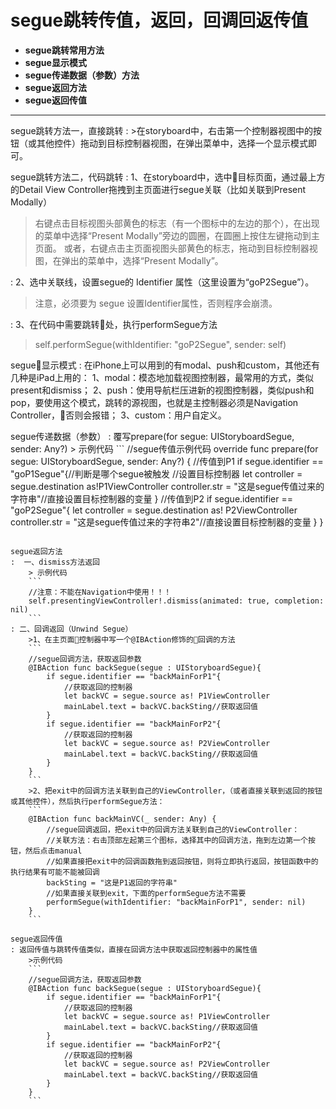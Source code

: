 # segue跳转传值，返回，回调回返传值
- **segue跳转常用方法**
- **segue显示模式**
- **segue传递数据（参数）方法**
- **segue返回方法**
- **segue返回传值**

-------------------
segue跳转方法一，直接跳转
:  >在storyboard中，右击第一个控制器视图中的按钮（或其他控件）拖动到目标控制器视图，在弹出菜单中，选择一个显示模式即可。

segue跳转方法二，代码跳转
: 1、在storyboard中，选中目标页面，通过最上方的Detail View Controller拖拽到主页面进行segue关联（比如关联到Present Modally）
>右键点击目标视图头部黄色的标志（有一个图标中的左边的那个），在出现的菜单中选择“Present Modally”旁边的圆圈，在圆圈上按住左键拖动到主页面。
或者，右键点击主页面视图头部黄色的标志，拖动到目标控制器视图，在弹出的菜单中，选择“Present Modally”。

: 2、选中关联线，设置segue的 Identifier 属性（这里设置为“goP2Segue”）。
>注意，必须要为 segue 设置Identifier属性，否则程序会崩溃。

: 3、在代码中需要跳转处，执行performSegue方法
>self.performSegue(withIdentifier: "goP2Segue", sender: self)

segue显示模式
: 在iPhone上可以用到的有modal、push和custom，其他还有几种是iPad上用的：
1、modal：模态地加载视图控制器，最常用的方式，类似present和dismiss；
2、push：使用导航栏压进新的视图控制器，类似push和pop，要使用这个模式，跳转的源视图，也就是主控制器必须是Navigation Controller，否则会报错；
3、custom：用户自定义。

segue传递数据（参数）
: 覆写prepare(for segue: UIStoryboardSegue, sender: Any?)
	> 示例代码
	```
    //segue传值示例代码
    override func prepare(for segue: UIStoryboardSegue, sender: Any?) {
        //传值到P1
        if segue.identifier == "goP1Segue"{//判断是哪个segue被触发
            //设置目标控制器
            let controller = segue.destination as!P1ViewController
            controller.str = "这是segue传值过来的字符串"//直接设置目标控制器的变量
        }
        //传值到P2
        if segue.identifier == "goP2Segue"{
            let controller = segue.destination as! P2ViewController
            controller.str = "这是segue传值过来的字符串2"//直接设置目标控制器的变量
        }
    }
```

segue返回方法
:  一、dismiss方法返回
	> 示例代码
	```
	//注意：不能在Navigation中使用！！！
	self.presentingViewController!.dismiss(animated: true, completion: nil)
	```
: 二、回调返回（Unwind Segue）
	>1、在主页面控制器中写一个@IBAction修饰的回调的方法
	```
	//segue回调方法，获取返回参数
    @IBAction func backSegue(segue : UIStoryboardSegue){
        if segue.identifier == "backMainForP1"{
            //获取返回的控制器
            let backVC = segue.source as! P1ViewController
            mainLabel.text = backVC.backSting//获取返回值
        }
        if segue.identifier == "backMainForP2"{
            //获取返回的控制器
            let backVC = segue.source as! P2ViewController
            mainLabel.text = backVC.backSting//获取返回值
        }
    }
    ```
    >2、把exit中的回调方法关联到自己的ViewController，（或者直接关联到返回的按钮或其他控件），然后执行performSegue方法：
	```
	@IBAction func backMainVC(_ sender: Any) {
        //segue回调返回，把exit中的回调方法关联到自己的ViewController：
        //关联方法：右击顶部左起第三个图标，选择其中的回调方法，拖到左边第一个按钮，然后点击manual
        //如果直接把exit中的回调函数拖到返回按钮，则将立即执行返回，按钮函数中的执行结果有可能不能被回调
        backSting = "这是P1返回的字符串"
        //如果直接关联到exit，下面的performSegue方法不需要
        performSegue(withIdentifier: "backMainForP1", sender: nil)
    }
	```

segue返回传值
: 返回传值与跳转传值类似，直接在回调方法中获取返回控制器中的属性值
	>示例代码
	```
	//segue回调方法，获取返回参数
    @IBAction func backSegue(segue : UIStoryboardSegue){
        if segue.identifier == "backMainForP1"{
            //获取返回的控制器
            let backVC = segue.source as! P1ViewController
            mainLabel.text = backVC.backSting//获取返回值
        }
        if segue.identifier == "backMainForP2"{
            //获取返回的控制器
            let backVC = segue.source as! P2ViewController
            mainLabel.text = backVC.backSting//获取返回值
        }
    }
	```
  
